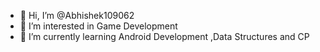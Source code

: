 - 👋 Hi, I’m @Abhishek109062
- 👀 I’m interested in Game Development
- 🌱 I’m currently learning Android Development ,Data Structures and CP

<!---
Abhishek109062/Abhishek109062 is a ✨ special ✨ repository because its `README.md` (this file) appears on your GitHub profile.
You can click the Preview link to take a look at your changes.
--->
